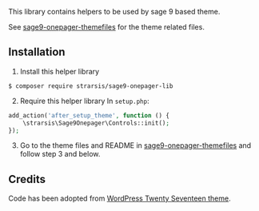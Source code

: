 This library contains helpers to be used by sage 9 based theme.

See [sage9-onepager-themefiles](https://github.com/strarsis/sage9-onepager-themefiles) for the theme related files.

## Installation

1. Install this helper library
````
$ composer require strarsis/sage9-onepager-lib
````

2. Require this helper library
In `setup.php`:
```php
add_action('after_setup_theme', function () {
    \strarsis\Sage9Onepager\Controls::init();
});
````

3. Go to the theme files and README in [sage9-onepager-themefiles](https://github.com/strarsis/sage9-onepager-themefiles) and follow step 3 and below.

## Credits
Code has been adopted from [WordPress Twenty Seventeen theme](https://github.com/WordPress/WordPress/tree/master/wp-content/themes/twentyseventeen).
